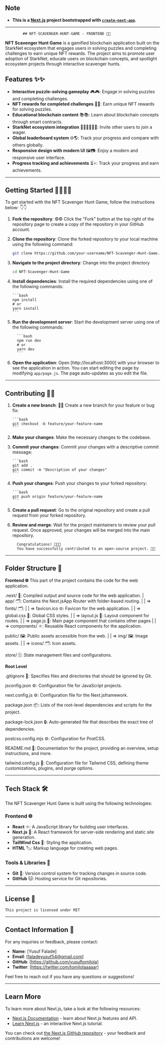## Note

- **This is a [Next.js](https://nextjs.org/) project bootstrapped with [`create-next-app`](https://github.com/vercel/next.js/tree/canary/packages/create-next-app).**

 -----------------------------------------------------------------------------------------


            ## NFT-SCAVENGER-HUNT-GAME - FRONTEND 🎯🧩

**NFT Scavenger Hunt Game** is a gamified blockchain application built on the StarkNet ecosystem that engages users in solving puzzles and completing challenges to earn unique NFT rewards. The project aims to promote user adoption of StarkNet, educate users on blockchain concepts, and spotlight ecosystem projects through interactive scavenger hunts.

## Features ✨✨

- **Interactive puzzle-solving gameplay** 🎮🎮: Engage in solving puzzles and completing challenges.
- **NFT rewards for completed challenges** 🎁🎁: Earn unique NFT rewards for solving puzzles.
- **Educational blockchain content** 📚📚: Learn about blockchain concepts through smart contracts.
- **StarkNet ecosystem integration** 👨‍👨‍👦👨‍👨‍👧: Invite other users to join a wager.
- **Global leaderboard system** 🌐🌎: Track your progress and compare with others globally.
- **Responsive design with modern UI** 🖼📷: Enjoy a modern and responsive user interface.
- **Progress tracking and achievements** ⏳⭐: Track your progress and earn achievements.

---------------------------------------------------------------------------------------------

## Getting Started 🏃‍♂️🏃‍♀️

To get started with the NFT Scavenger Hunt Game, follow the instructions below: 👇👇

1. **Fork the repository**: ©©
   Click the "Fork" button at the top right of the repository page to create a copy of the repository in your GitHub account.

2. **Clone the repository**:
   Clone the forked repository to your local machine using the following command:

    ```bash
    git clone https://github.com/your-username/NFT-Scavenger-Hunt-Game.git
    ```

3.  **Navigate to the project directory**:
    Change into the project directory

    ```bash
    cd NFT-Scavenger-Hunt-Game
    ```

4.  **Install dependencies**:
    Install the required dependencies using one of the following commands:

        ```bash
        npm install
        # or
        yarn install
        ```

5.  **Run the development server**:
    Start the development server using one of the following commands:

          ```bash
          npm run dev
          # or
          yarn dev
          ```

6.  **Open the application**:
    Open [http://localhost:3000] with your browser to see the application in action.
    You can start editing the page by modifying `app/page.js`. The page auto-updates as you edit the file.

---------------------------------------------------------------------------------------------

## Contributing 🎁🎁

1.  **Create a new branch**: 🌿🌿
    Create a new branch for your feature or bug fix:

        ```bash
        git checkout -b feature/your-feature-name
        ```

2.  **Make your changes**:
    Make the necessary changes to the codebase.

3.  **Commit your changes**:
    Commit your changes with a descriptive commit message:

        ```bash
        git add .
        git commit -m "Description of your changes"
        ```

4.  **Push your changes**:
    Push your changes to your forked repository:

        ```bash
        git push origin feature/your-feature-name
        ```

5.  **Create a pull request**:
    Go to the original repository and create a pull request from your forked repository.

6.  **Review and merge**:
    Wait for the project maintainers to review your pull request. Once approved, your changes will be merged into the main repository.

          Congratulations! 🎊🎉💃
          You have successfully contributed to an open-source project. 🤝🤝

------------------------------------------------------------------------------------------

   ## Folder Structure 📁 

 **Frontend 🌐**
            This part of the project contains the code for the web application.

.next/ 📂: Compiled output and source code for the web application.
  |  
app/ 🗂️: Contains the Next.jsApp Router with folder-based routing.
 |
 |  =>  fonts/ 🗂️:
 |
 |  =>  favicon.ico 🌐: Favicon for the web application.
 |
 |  =>  global.css 🎨: Global CSS styles.
 |
 |  =>    layout.js 🧩: Layout component for routes.
 |
 |  =>   page.js 📄: Main page component that contains other pages
 |
 |  =>   components/ ⚛️: Reusable React components for the application.

public/ 🖼️: Public assets accessible from the web.
 |
 |  =>    img/ 🖼️: Image assets.
 |
 |  =>    icons/ 🗂️: Icon assets.

store/ 🗄️: State management files and configurations.


**Root Level**

.gitignore 🚫: Specifies files and directories that should be ignored by Git.

jsconfig.json ⚙️: Configuration file for JavaScript projects.

next.config.js ⚙️: Configuration file for the Next.jsframework.

package.json 📦: Lists of the root-level dependencies and scripts for the project.

package-lock.json 🔒: Auto-generated file that describes the exact tree of dependencies.

postcss.config.mjs ⚙️: Configuration for PostCSS.

README.md 📖: Documentation for the project, providing an overview, setup instructions, and more.

tailwind.config.js 🎨: Configuration file for Tailwind CSS, defining theme customizations, plugins, and purge options.

--------------------------------------------------------------------------------------------

## Tech Stack 🛠️

The NFT Scavenger Hunt Game is built using the following technologies:

### Frontend 🌐

- **React** ⚛️: A JavaScript library for building user interfaces.
- **Next.js** 🚀: A React framework for server-side rendering and static site generation.
- **TailWind Css** 🎨: Styling the application.
- **HTML** 🏷️: Markup language for creating web pages.

### Tools & Libraries 🧰

- **Git** 🐙: Version control system for tracking changes in source code.
- **GitHub** 🐱: Hosting service for Git repositories.

-----------------------------------------------------------------------------------------

## License 📄

    This project is licensed under MIT

------------------------------------------------------------------------------------------

## Contact Information 📧

For any inquiries or feedback, please contact:

- **Name**: [Yusuf Falade]
- **Email**: [faladeyusuf54@gmail.com]
- **GitHub**: [https://github.com/yusuftomilola]
- **Twitter**: [https://twitter.com/tomilolaaaaar]

Feel free to reach out if you have any questions or suggestions!

---

## Learn More

To learn more about Next.js, take a look at the following resources:

- [Next.js Documentation](https://nextjs.org/docs) - learn about Next.js features and API.
- [Learn Next.js](https://nextjs.org/learn) - an interactive Next.js tutorial.

You can check out [the Next.js GitHub repository](https://github.com/vercel/next.js/) - your feedback and contributions are welcome!
